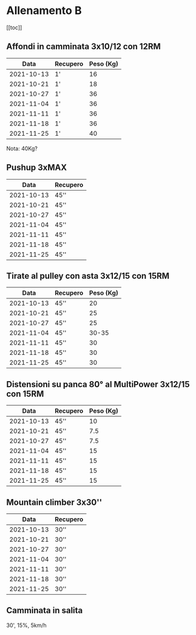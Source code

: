 # Allenamento B

[[toc]]

## Affondi in camminata 3x10/12 con 12RM

| Data       | Recupero | Peso (Kg) |
| ---------- | -------- | --------- |
| 2021-10-13 |       1' |        16 |
| 2021-10-21 |       1' |        18 |
| 2021-10-27 |       1' |        36 |
| 2021-11-04 |       1' |        36 |
| 2021-11-11 |       1' |        36 |
| 2021-11-18 |       1' |        36 |
| 2021-11-25 |       1' |        40 |

Nota: 40Kg?

## Pushup 3xMAX

| Data       | Recupero |
| ---------- | -------- |
| 2021-10-13 |     45'' |
| 2021-10-21 |     45'' |
| 2021-10-27 |     45'' |
| 2021-11-04 |     45'' |
| 2021-11-11 |     45'' |
| 2021-11-18 |     45'' |
| 2021-11-25 |     45'' |

## Tirate al pulley con asta 3x12/15 con 15RM

| Data       | Recupero | Peso (Kg) |
| ---------- | -------- | --------- |
| 2021-10-13 |     45'' |        20 |
| 2021-10-21 |     45'' |        25 |
| 2021-10-27 |     45'' |        25 |
| 2021-11-04 |     45'' |     30-35 |
| 2021-11-11 |     45'' |        30 |
| 2021-11-18 |     45'' |        30 |
| 2021-11-25 |     45'' |        30 |

## Distensioni su panca 80° al MultiPower 3x12/15 con 15RM

| Data       | Recupero | Peso (Kg) |
| ---------- | -------- | --------- |
| 2021-10-13 |     45'' |        10 |
| 2021-10-21 |     45'' |       7.5 |
| 2021-10-27 |     45'' |       7.5 |
| 2021-11-04 |     45'' |        15 |
| 2021-11-11 |     45'' |        15 |
| 2021-11-18 |     45'' |        15 |
| 2021-11-25 |     45'' |        15 |

## Mountain climber 3x30''

| Data       | Recupero |
| ---------- | -------- |
| 2021-10-13 |     30'' |
| 2021-10-21 |     30'' |
| 2021-10-27 |     30'' |
| 2021-11-04 |     30'' |
| 2021-11-11 |     30'' |
| 2021-11-18 |     30'' |
| 2021-11-25 |     30'' |


## Camminata in salita

30', 15%, 5km/h